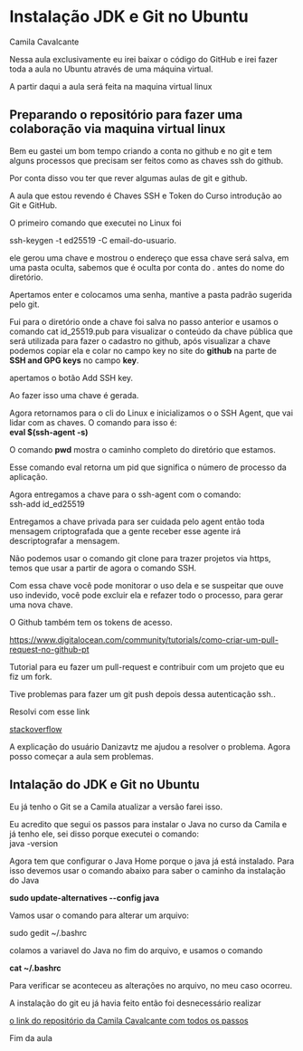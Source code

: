 # Instalação JDK e Git no Ubuntu

Camila Cavalcante

Nessa aula exclusivamente eu irei baixar o código do GitHub e irei fazer toda a aula no Ubuntu através de uma máquina virtual.

A partir daqui a aula será feita na maquina virtual linux 

## Preparando o repositório para fazer uma colaboração via maquina virtual linux

Bem eu gastei um bom tempo criando a conta no github e no git e tem alguns processos que precisam ser feitos como as chaves ssh do github.

Por conta disso vou ter que rever algumas aulas de git e github.

A aula que estou revendo é Chaves SSH e Token do Curso introdução ao Git e GitHub.

O primeiro comando que executei no Linux foi

ssh-keygen -t ed25519 -C email-do-usuario.

ele gerou uma chave e mostrou o endereço que essa chave será salva, em uma pasta oculta, sabemos que é oculta por conta do *.* antes do nome do diretório.

Apertamos enter e colocamos uma senha, mantive a pasta padrão sugerida pelo git.

Fui para o diretório onde a chave foi salva no passo anterior e usamos o comando cat id_25519.pub para visualizar o conteúdo da chave pública que será utilizada para fazer o cadastro no github, após visualizar a chave podemos copiar ela e colar no campo key no site do **github** na parte de **SSH and GPG keys** no campo **key**.  

apertamos o botão Add SSH key.

Ao fazer isso uma chave é gerada.

Agora retornamos para o cli do Linux e inicializamos o o SSH Agent, que vai lidar com as chaves. O comando para isso é:  
**eval $(ssh-agent -s)**  

O comando **pwd** mostra o caminho completo do diretório que estamos.

Esse comando eval retorna um pid que significa o número de processo da aplicação.  

Agora entregamos a chave para o ssh-agent com o comando:  
ssh-add id_ed25519

Entregamos a chave privada para ser cuidada pelo agent então toda mensagem criptografada que a gente receber esse agente irá descriptografar a mensagem.  

Não podemos usar o comando git clone para trazer projetos via https, temos que usar a partir de agora o comando SSH.

Com essa chave você pode monitorar o uso dela e se suspeitar que ouve uso indevido, você pode excluir ela e refazer todo o processo, para gerar uma nova chave.  

O Github também tem os tokens de acesso.

https://www.digitalocean.com/community/tutorials/como-criar-um-pull-request-no-github-pt

Tutorial para eu fazer um pull-request e contribuir com um projeto que eu fiz um fork.

Tive problemas para fazer um git push depois dessa autenticação ssh..

Resolvi com esse link 

[stackoverflow](https://pt.stackoverflow.com/questions/551419/problemas-ao-realizar-o-push-no-git) 

A explicação do usuário Danizavtz me ajudou a resolver o problema. Agora posso começar a aula sem problemas.

## Intalação do JDK e Git no Ubuntu

Eu já tenho o Git se a Camila atualizar a versão farei isso.

Eu acredito que segui os passos para instalar o Java no curso da Camila e já tenho ele, sei disso porque executei o comando:  
java -version 

Agora tem que configurar o Java Home porque o java já está instalado. Para isso devemos usar o comando abaixo para saber o caminho da instalação do Java  

**sudo update-alternatives --config java** 

Vamos usar o comando para alterar um arquivo:  

sudo gedit ~/.bashrc

colamos a variavel do Java no fim do arquivo, e usamos o comando 

**cat ~/.bashrc** 

Para verificar se aconteceu as alterações no arquivo, no meu caso ocorreu.

A instalação do git eu já havia feito então foi desnecessário realizar

[o link do repositório da Camila Cavalcante com todos os passos](https://github.com/cami-la/curso-dio-dominando-ides-java)

Fim da aula
